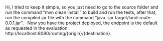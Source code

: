 Hi, I tried to keep it simple, so you just need to go to the source folder and run the command “mvn clean install” to build and run the tests, after that, run the compiled jar file with the command “java -jar target/land-route-0.0.1.jar”.   Now you have the project deployed, the endpoint is the default as requested in the evaluation: http://localhost:8080/routing/{origin}/{destination}.
